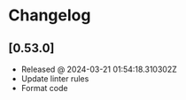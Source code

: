 # Changelog

## [0.53.0]

- Released @ 2024-03-21 01:54:18.310302Z
- Update linter rules
- Format code
